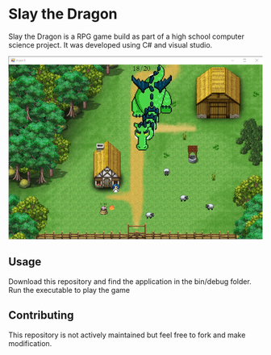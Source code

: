 # Slay the Dragon
Slay the Dragon is a RPG game build as part of a high school computer science project. It was developed using C# and visual studio.

![Game Play](./Image%20Box/game-play.png)

## Usage
Download this repository and find the application in the bin/debug folder. Run the executable to play the game

## Contributing
This repository is not actively maintained but feel free to fork and make modification.
